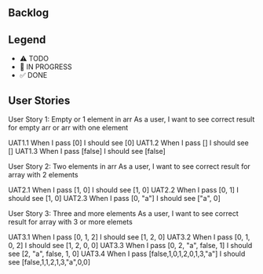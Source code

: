 ## Backlog

## Legend

- ⚠ TODO
- 🚧 IN PROGRESS
- ✅ DONE

## User Stories

User Story 1: Empty or 1 element in arr
As a user, I want to see correct result for empty arr or arr with one element

UAT1.1 When I pass [0] I should see [0]
UAT1.2 When I pass [] I should see []
UAT1.3 When I pass [false] I should see [false]

User Story 2: Two elements in arr
As a user, I want to see correct result for array with 2 elements

UAT2.1 When I pass [1, 0] I should see [1, 0]
UAT2.2 When I pass [0, 1] I should see [1, 0]
UAT2.3 When I pass [0, "a"] I should see ["a", 0]

User Story 3: Three and more elements
As a user, I want to see correct result for array with 3 or more elemets

UAT3.1 When I pass [0, 1, 2] I should see [1, 2, 0]
UAT3.2 When I pass [0, 1, 0, 2] I should see [1, 2, 0, 0]
UAT3.3 When I pass [0, 2, "a", false, 1] I should see [2, "a", false, 1, 0]
UAT3.4 When I pass [false,1,0,1,2,0,1,3,"a"] I should see [false,1,1,2,1,3,"a",0,0]
